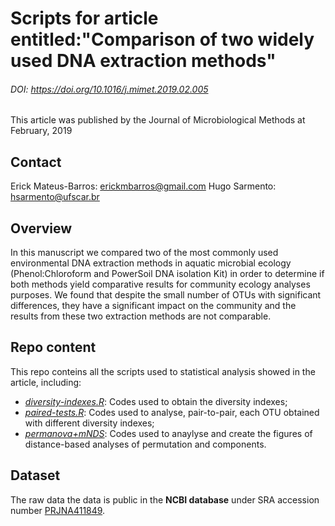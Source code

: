 # Scripts for article entitled:"Comparison of two widely used DNA extraction methods"
###### DOI: https://doi.org/10.1016/j.mimet.2019.02.005

This article was published by the Journal of Microbiological Methods at February, 2019

## Contact
Erick Mateus-Barros: erickmbarros@gmail.com
Hugo Sarmento: hsarmento@ufscar.br


## Overview
In this manuscript we compared two of the most commonly used environmental DNA extraction
methods in aquatic microbial ecology (Phenol:Chloroform and PowerSoil DNA isolation Kit) in order
to determine if both methods yield comparative results for community ecology analyses purposes. We
found that despite the small number of OTUs with significant differences, they have a significant
impact on the community and the results from these two extraction methods are not comparable.


## Repo content
This repo conteins all the scripts used to statistical analysis showed in the article, including:

* _[diversity-indexes.R](https://github.com/LMPB/comparison-of-DNA-extraction-methods/blob/master/diversity-indexes)_: Codes used to obtain the diversity indexes;
* _[paired-tests.R](https://github.com/LMPB/comparison-of-DNA-extraction-methods/blob/master/paired-tests)_: Codes used to analyse, pair-to-pair, each OTU obtained with different diversity indexes;
* _[permanova+mNDS](https://github.com/LMPB/comparison-of-DNA-extraction-methods/blob/master/permanova%2BnMDS)_: Codes used to anaylyse and create the figures of distance-based analyses of permutation and components.

## Dataset
The raw data the data is public in the __NCBI database__ under SRA accession number [PRJNA411849](https://www.ncbi.nlm.nih.gov/bioproject/411849).
